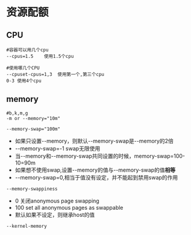# 资源配额

## CPU
```
#容器可以用几个cpu
--cpus=1.5    使用1.5个cpu

#使用哪几个CPU
--cpuset-cpus=1,3  使用第一个,第三个cpu
0-3 使用4个cpu
```

## memory
```
#b,k,m,g
-m or --memory="10m"
```
```
--memory-swap="100m" 
```
* 如果只设置--memory，则默认--memory-swap是--memory的2倍
* --memory-swap=-1  swap无限使用
* 当--memory和--memory-swap共同设置的时候，memory-swap=100-10=90m
* 如果想不使用swap,设置--memory的值与--memory-swap的值**相等**
* --memory-swap=0,相当于值没有设定，并不能起到禁用swap的作用

```
--memory-swappiness
```
* 0 关闭anonymous page swapping
* 100 set all anonymous pages as swappable
* 默认如果不设定，则继承host的值

```
--kernel-memory
```

